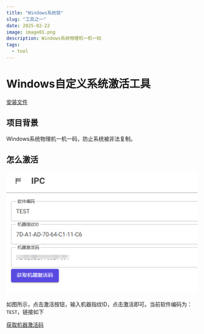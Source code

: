 ```yaml
---
title: "Windows系统锁"
slug: "工具之一"
date: 2025-02-22
image: image01.png
description: Windows系统物理机一机一码
tags:
  - tool
---
```


# Windows自定义系统激活工具

[安装文件](http://42.193.239.83/_project/Activator%20Setup.exe)

## 项目背景

Windows系统物理机一机一码，防止系统被非法复制。

## 怎么激活

![](image02.png)

如图所示，点击激活按钮，输入机器指纹ID，点击激活即可。当前软件编码为：`TEST`，链接如下

[获取机器激活码](http://42.193.239.83/syslicense)

